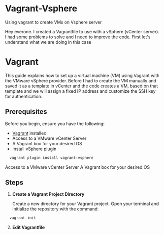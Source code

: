 # Vagrant-Vsphere
Using vagrant to create VMs on Vsphere server 

Hey everone. I created a Vagrantfile to use with a vSphere (vCenter server). I had some problems to solve and I need to improve the code. First let's understand what we are doing in this case

# Vagrant
This guide explains how to set up a virtual machine (VM) using Vagrant with the VMware vSphere provider. Before I had to create the VM manually and saved it as a template in vCenter and the code creates a VM, based on that template and we will assign a fixed IP address and customize the SSH key for authentication.

## Prerequisites

Before you begin, ensure you have the following:

- [Vagrant](https://www.vagrantup.com/) installed
- Access to a VMware vCenter Server
- A Vagrant box for your desired OS
- Install vSphere plugin
```bash
  vagrant plugin install vagrant-vsphere
```
Access to a VMware vCenter Server
A Vagrant box for your desired OS

## Steps

1. **Create a Vagrant Project Directory**

   Create a new directory for your Vagrant project. Open your terminal and initialize the repository with the command:

```bash
  vagrant init
```

2. **Edit Vagrantfile**
